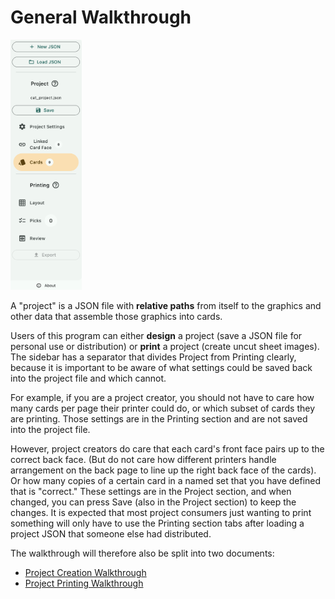 # General Walkthrough

<img src="image/sidebar.png" alt="Sidebar" style="height: 400px; width: auto;">

A "project" is a JSON file with **relative paths** from itself to the graphics and other data that assemble those graphics into cards.

Users of this program can either **design** a project (save a JSON file for personal use or distribution) or **print** a project (create uncut sheet images). The sidebar has a separator that divides Project from Printing clearly, because it is important to be aware of what settings could be saved back into the project file and which cannot. 

For example, if you are a project creator, you should not have to care how many cards per page their printer could do, or which subset of cards they are printing. Those settings are in the Printing section and are not saved into the project file.

However, project creators do care that each card's front face pairs up to the correct back face. (But do not care how different printers handle arrangement on the back page to line up the right back face of the cards). Or how many copies of a certain card in a named set that you have defined that is "correct." These settings are in the Project section, and when changed, you can press Save (also in the Project section) to keep the changes. It is expected that most project consumers just wanting to print something will only have to use the Printing section tabs after loading a project JSON that someone else had distributed.

The walkthrough will therefore also be split into two documents:

- [Project Creation Walkthrough](./create/create.md)
- [Project Printing Walkthrough](./print/print.md)
